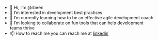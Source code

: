 - 👋 Hi, I’m @rbeen
- 👀 I’m interested in development best practises
- 🌱 I’m currently learning how to be an effective agile development coach
- 💞️ I’m looking to collaborate on fun tools that can help development teams thrive
- 📫 How to reach me you can reach me at [linkedin](https://www.linkedin.com/in/rmbeen/)

<!---
rbeen/rbeen is a ✨ special ✨ repository because its `README.md` (this file) appears on your GitHub profile.
You can click the Preview link to take a look at your changes.
--->

